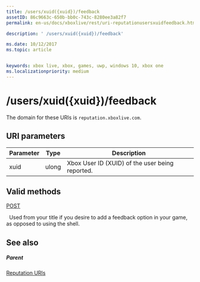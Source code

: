 ```yaml
---
title: /users/xuid({xuid})/feedback
assetID: 86c9663c-650b-bb0c-743c-8280ee3a82f7
permalink: en-us/docs/xboxlive/rest/uri-reputationusersxuidfeedback.html

description: ' /users/xuid({xuid})/feedback'

ms.date: 10/12/2017
ms.topic: article


keywords: xbox live, xbox, games, uwp, windows 10, xbox one
ms.localizationpriority: medium
---
```



# /users/xuid({xuid})/feedback
 
The domain for these URIs is `reputation.xboxlive.com`.
 
<a id="ID4EW"></a>

 
## URI parameters
 
| Parameter| Type| Description| 
| --- | --- | --- | 
| xuid| ulong| Xbox User ID (XUID) of the user being reported.| 
  
<a id="ID4EZB"></a>

 
## Valid methods

[POST](uri-reputationusersxuidfeedbackpost.md)

&nbsp;&nbsp;Used from your title if you desire to add a feedback option in your game, as opposed to using the shell.
 
<a id="ID4EDC"></a>

 
## See also
 
<a id="ID4EFC"></a>

 
##### Parent 

[Reputation URIs](atoc-reference-reputation.md)

   